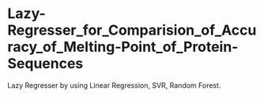 # Lazy-Regresser_for_Comparision_of_Accuracy_of_Melting-Point_of_Protein-Sequences
Lazy Regresser by using Linear Regression, SVR, Random Forest.

   
  
    
 
 
  
   
 
  
  
 
 
